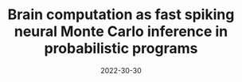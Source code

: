 ---
title: 'Brain computation as fast spiking neural Monte Carlo inference in probabilistic programs'

# Authors
# If you created a profile for a user (e.g. the default `admin` user), write the username (folder name) here
# and it will be replaced with their full name and linked to their profile.
authors:
  - admin
  - andrewbolton
  - McCoy Becker
  - Cameron Freer
  - Vikash K. Mansinghka

# Author notes (optional)
author_notes:
  - 'Equal contribution'
  - 'Equal contribution'

date: '2022-30-30'
# doi: ''

# Schedule page publish date (NOT publication's date).
publishDate: '2022-01-01T00:00:00Z'

# Publication type.
# Legend: 0 = Uncategorized; 1 = Conference paper; 2 = Journal article;
# 3 = Preprint / Working Paper; 4 = Report; 5 = Book; 6 = Book section;
# 7 = Thesis; 8 = Patent
publication_types: ['1']

publication: "Poster at 'From Neuroscience to
Artificially Intelligent Systems' conference at the Cold Spring Harbor Laboratory, August 2022.  Poster at 'Advances in the Quest to Understand Intelligence', MIT Center for Brains, Minds, and Machines & MIT Quest for Intelligence, Nov 4 2022. Paper in preparation."
publication_short: "*Poster at [NAISys](https://meetings.cshl.edu/meetings.aspx?meet=NAISYS&year=22), at [CSHL](https://www.cshl.edu/), Aug 2022.  Poster at [MIT Quest for Intelligence](https://cbmm.mit.edu/news-events/events/advances-quest-understand-intelligence), Nov 2022.  Paper in preparation*"

abstract: ""

# Summary. An optional shortened abstract.
summary: ""

tags: []

# Display this page in the Featured widget?
featured: true

# Custom links (uncomment lines below)
# links:
# - name: Custom Link
#   url: http://example.org

url_pdf: 'uploads/SNMC_preprint.pdf'
url_code: ''
url_dataset: ''
url_poster: 'uploads/MIT_Quest_2022.pdf'
url_project: ''
url_slides: ''
url_source: ''
url_video: ''

# Featured image
# To use, add an image named `featured.jpg/png` to your page's folder.
# image:
#   caption: 'Image credit: [**Unsplash**](https://unsplash.com/photos/pLCdAaMFLTE)'
#   focal_point: ''
#   preview_only: false

# Associated Projects (optional).
#   Associate this publication with one or more of your projects.
#   Simply enter your project's folder or file name without extension.
#   E.g. `internal-project` references `content/project/internal-project/index.md`.
#   Otherwise, set `projects: []`.
# projects:
#   - example

# Slides (optional).
#   Associate this publication with Markdown slides.
#   Simply enter your slide deck's filename without extension.
#   E.g. `slides: "example"` references `content/slides/example/index.md`.
#   Otherwise, set `slides: ""`.
# slides: example
---